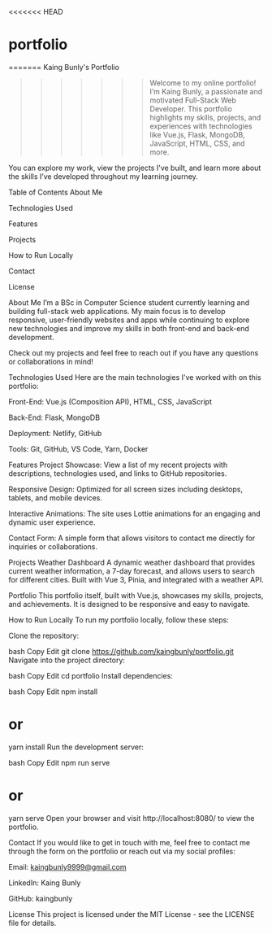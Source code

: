 <<<<<<< HEAD

# portfolio

=======
Kaing Bunly's Portfolio

> > > > > > > Welcome to my online portfolio! I’m Kaing Bunly, a passionate and motivated Full-Stack Web Developer. This portfolio highlights my skills, projects, and experiences with technologies like Vue.js, Flask, MongoDB, JavaScript, HTML, CSS, and more.

You can explore my work, view the projects I've built, and learn more about the skills I’ve developed throughout my learning journey.

Table of Contents
About Me

Technologies Used

Features

Projects

How to Run Locally

Contact

License

About Me
I’m a BSc in Computer Science student currently learning and building full-stack web applications. My main focus is to develop responsive, user-friendly websites and apps while continuing to explore new technologies and improve my skills in both front-end and back-end development.

Check out my projects and feel free to reach out if you have any questions or collaborations in mind!

Technologies Used
Here are the main technologies I've worked with on this portfolio:

Front-End: Vue.js (Composition API), HTML, CSS, JavaScript

Back-End: Flask, MongoDB

Deployment: Netlify, GitHub

Tools: Git, GitHub, VS Code, Yarn, Docker

Features
Project Showcase: View a list of my recent projects with descriptions, technologies used, and links to GitHub repositories.

Responsive Design: Optimized for all screen sizes including desktops, tablets, and mobile devices.

Interactive Animations: The site uses Lottie animations for an engaging and dynamic user experience.

Contact Form: A simple form that allows visitors to contact me directly for inquiries or collaborations.

Projects
Weather Dashboard
A dynamic weather dashboard that provides current weather information, a 7-day forecast, and allows users to search for different cities. Built with Vue 3, Pinia, and integrated with a weather API.

Portfolio
This portfolio itself, built with Vue.js, showcases my skills, projects, and achievements. It is designed to be responsive and easy to navigate.

How to Run Locally
To run my portfolio locally, follow these steps:

Clone the repository:

bash
Copy
Edit
git clone https://github.com/kaingbunly/portfolio.git
Navigate into the project directory:

bash
Copy
Edit
cd portfolio
Install dependencies:

bash
Copy
Edit
npm install

# or

yarn install
Run the development server:

bash
Copy
Edit
npm run serve

# or

yarn serve
Open your browser and visit http://localhost:8080/ to view the portfolio.

Contact
If you would like to get in touch with me, feel free to contact me through the form on the portfolio or reach out via my social profiles:

Email: kaingbunly9999@gmail.com

LinkedIn: Kaing Bunly

GitHub: kaingbunly

License
This project is licensed under the MIT License - see the LICENSE file for details.

> > > > > > >
